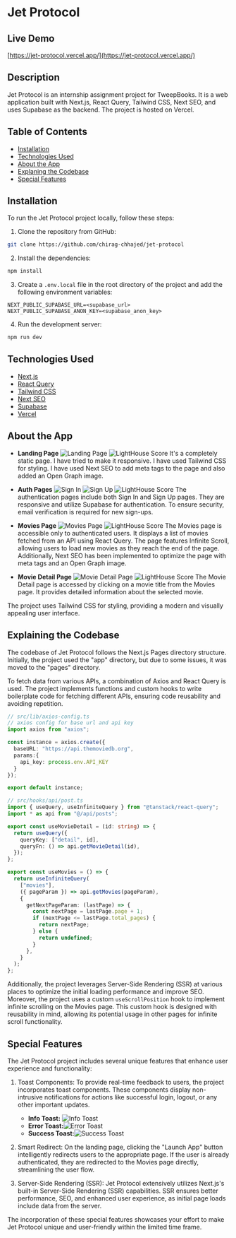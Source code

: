# Jet Protocol

## Live Demo

[https://jet-protocol.vercel.app/](https://jet-protocol.vercel.app/)

## Description

Jet Protocol is an internship assignment project for TweepBooks. It is a web application built with Next.js, React Query, Tailwind CSS, Next SEO, and uses Supabase as the backend. The project is hosted on Vercel.

## Table of Contents

- [Installation](#installation)
- [Technologies Used](#technologies-used)
- [About the App](#about-the-app)
- [Explaning the Codebase](#explaining-the-codebase)
- [Special Features](#special-features)

## Installation

To run the Jet Protocol project locally, follow these steps:

1. Clone the repository from GitHub:

```bash
git clone https://github.com/chirag-chhajed/jet-protocol
```

2. Install the dependencies:

```bash
npm install
```

3. Create a `.env.local` file in the root directory of the project and add the following environment variables:

```env
NEXT_PUBLIC_SUPABASE_URL=<supabase_url>
NEXT_PUBLIC_SUPABASE_ANON_KEY=<supabase_anon_key>
```

4. Run the development server:

```bash
npm run dev
```

## Technologies Used

- [Next.js](https://nextjs.org/)
- [React Query](https://react-query.tanstack.com/)
- [Tailwind CSS](https://tailwindcss.com/)
- [Next SEO](https://www.npmjs.com/package/next-seo)
- [Supabase](https://supabase.com/)
- [Vercel](https://vercel.com/)

## About the App

- **Landing Page**
![Landing Page](https://res.cloudinary.com/dz04dxsi9/image/upload/v1690896240/Landing_Page_clnqrm.png)
![LightHouse Score](https://res.cloudinary.com/dz04dxsi9/image/upload/v1690896239/LandingPageLH_rvoqrc.png)
It's a completely static page. I have tried to make it responsive. I have used Tailwind CSS for styling. I have used Next SEO to add meta tags to the page and also added an Open Graph image.

- **Auth Pages**
![Sign In](https://res.cloudinary.com/dz04dxsi9/image/upload/v1690896238/signin_page_ivdchk.png)
![Sign Up](https://res.cloudinary.com/dz04dxsi9/image/upload/v1690896242/signup_page_ix7n8r.png)
![LightHouse Score](https://res.cloudinary.com/dz04dxsi9/image/upload/v1690896231/authLH_kmueho.png)
The authentication pages include both Sign In and Sign Up pages. They are responsive and utilize Supabase for authentication. To ensure security, email verification is required for new sign-ups.

- **Movies Page**
![Movies Page](https://res.cloudinary.com/dz04dxsi9/image/upload/v1690896250/MoviePage_amahks.png)
![LightHouse Score](https://res.cloudinary.com/dz04dxsi9/image/upload/v1690896233/MoviePageLH_ol2f7z.png)
The Movies page is accessible only to authenticated users. It displays a list of movies fetched from an API using React Query. The page features Infinite Scroll, allowing users to load new movies as they reach the end of the page. Additionally, Next SEO has been implemented to optimize the page with meta tags and an Open Graph image.

- **Movie Detail Page**
![Movie Detail Page](https://res.cloudinary.com/dz04dxsi9/image/upload/v1690896250/DetailPage_wy4w1o.png)
![LightHouse Score](https://res.cloudinary.com/dz04dxsi9/image/upload/v1690896232/DetailPageLH_fwfmtq.png)
The Movie Detail page is accessed by clicking on a movie title from the Movies page. It provides detailed information about the selected movie.

The project uses Tailwind CSS for styling, providing a modern and visually appealing user interface.

## Explaining the Codebase

The codebase of Jet Protocol follows the Next.js Pages directory structure. Initially, the project used the "app" directory, but due to some issues, it was moved to the "pages" directory.

To fetch data from various APIs, a combination of Axios and React Query is used. The project implements functions and custom hooks to write boilerplate code for fetching different APIs, ensuring code reusability and avoiding repetition.

```ts
// src/lib/axios-config.ts
// axios config for base url and api key
import axios from "axios";

const instance = axios.create({
  baseURL: "https://api.themoviedb.org",
  params:{
    api_key: process.env.API_KEY
  }
});

export default instance;

```

```ts
// src/hooks/api/post.ts
import { useQuery, useInfiniteQuery } from "@tanstack/react-query";
import * as api from "@/api/posts";

export const useMovieDetail = (id: string) => {
  return useQuery({
    queryKey: ["detail", id],
    queryFn: () => api.getMovieDetail(id),
  });
};

export const useMovies = () => {
  return useInfiniteQuery(
    ["movies"],
    ({ pageParam }) => api.getMovies(pageParam),
    {
      getNextPageParam: (lastPage) => {
        const nextPage = lastPage.page + 1;
        if (nextPage <= lastPage.total_pages) {
          return nextPage;
        } else {
          return undefined;
        }
      },
    }
  );
};

```

Additionally, the project leverages Server-Side Rendering (SSR) at various places to optimize the initial loading performance and improve SEO.
Moreover, the project uses a custom `useScrollPosition` hook to implement infinite scrolling on the Movies page. This custom hook is designed with reusability in mind, allowing its potential usage in other pages for infinite scroll functionality.

## Special Features

The Jet Protocol project includes several unique features that enhance user experience and functionality:

1. Toast Components: To provide real-time feedback to users, the project incorporates toast components. These components display non-intrusive notifications for actions like successful login, logout, or any other important updates.
    - **Info Toast:** ![Info Toast](https://res.cloudinary.com/dz04dxsi9/image/upload/v1690897101/toast_component_normal_jzqmjj.png)
    - **Error Toast:**![Error Toast](https://res.cloudinary.com/dz04dxsi9/image/upload/v1690897092/Error_toast_ebaxjz.jpg)
    - **Success Toast:**![Success Toast](https://res.cloudinary.com/dz04dxsi9/image/upload/v1690897080/info_toast_cxyqch.png)

2. Smart Redirect: On the landing page, clicking the "Launch App" button intelligently redirects users to the appropriate page. If the user is already authenticated, they are redirected to the Movies page directly, streamlining the user flow.

3. Server-Side Rendering (SSR): Jet Protocol extensively utilizes Next.js's built-in Server-Side Rendering (SSR) capabilities. SSR ensures better performance, SEO, and enhanced user experience, as initial page loads include data from the server.

The incorporation of these special features showcases your effort to make Jet Protocol unique and user-friendly within the limited time frame.
